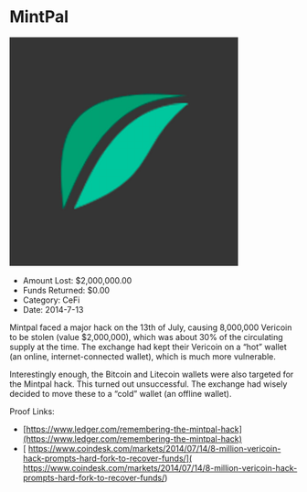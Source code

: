 # MintPal
![MintPal](/rektimages/MintPal.png)
- Amount Lost: $2,000,000.00
- Funds Returned: $0.00
- Category: CeFi
- Date: 2014-7-13

Mintpal faced a major hack on the 13th of July, causing 8,000,000 Vericoin to be stolen (value $2,000,000), which was about 30% of the circulating supply at the time. The exchange had kept their Vericoin on a “hot” wallet (an online, internet-connected wallet), which is much more vulnerable.

Interestingly enough, the Bitcoin and Litecoin wallets were also targeted for the Mintpal hack. This turned out unsuccessful. The exchange had wisely decided to move these to a “cold” wallet (an offline wallet).


Proof Links:
- [https://www.ledger.com/remembering-the-mintpal-hack](https://www.ledger.com/remembering-the-mintpal-hack)
- [ https://www.coindesk.com/markets/2014/07/14/8-million-vericoin-hack-prompts-hard-fork-to-recover-funds/]( https://www.coindesk.com/markets/2014/07/14/8-million-vericoin-hack-prompts-hard-fork-to-recover-funds/)


